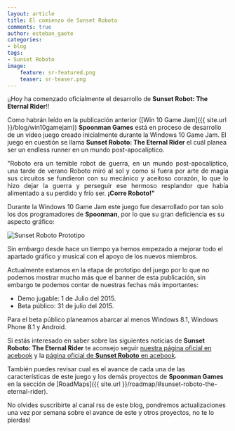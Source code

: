```yaml
---
layout: article
title: El comienzo de Sunset Roboto
comments: true
author: esteban_gaete
categories:
- blog
tags:
- Sunset Roboto
image:
    feature: sr-featured.png
    teaser: sr-teaser.png
---
```


¡¡Hoy ha comenzado oficialmente el desarrollo de **Sunset Robot: The Eternal Rider**!!

Como habrán leído en la publicación anterior ([Win 10 Game Jam]({{ site.url }}/blog/win10gamejam)) **Spoonman Games** está en proceso de desarrollo de un 
vídeo juego creado inicialmente durante la Windows 10 Game Jam. El juego en cuestión se llama **Sunset Roboto: The Eternal Rider** el cuál planea ser un endless runner en un mundo post-apocalíptico.

<p class="notice-success" align="justify">"Roboto era un temible robot de guerra, en un mundo post-apocalíptico, una tarde de verano Roboto miró al sol y como si fuera por arte de magia sus circuitos se fundieron con su mecánico y aceitoso corazón, lo que lo hizo dejar la guerra y perseguir ese hermoso resplandor que había alimentado a su perdido y frío ser. <strong>¡Corre Roboto!"</strong></p>

Durante la Windows 10 Game Jam este juego fue desarrollado por tan solo los 
dos programadores de **Spoonman**, por lo que su gran deficiencia es su aspecto gráfico:

![Sunset Roboto Prototipo](http://cdn.makeagif.com/media/6-12-2015/bdFPh8.gif)

Sin embargo desde hace un tiempo ya hemos empezado a mejorar todo el apartado 
gráfico y musical con el apoyo de los nuevos miembros.

Actualmente estamos en la etapa de prototipo del juego por lo que no podemos 
mostrar mucho más que el banner de esta publicación, sin embargo te podemos 
contar de nuestras fechas más importantes:

* Demo jugable: 1 de Julio del 2015.
* Beta público: 31 de julio del 2015.

Para el beta público planeamos abarcar al menos Windows 8.1, Windows Phone 8.1 
y Android.

Si estás interesado en saber sobre las siguientes noticias de **Sunset Roboto: The Eternal Rider** te aconsejo seguir [nuestra página oficial en <span class="fa fa-facebook"></span>acebook](https://www.facebook.com/spoonman.games) y la [página oficial de **Sunset Roboto** en <span class="fa fa-facebook"></span>acebook](https://www.facebook.com/SunsetRoboto).

También puedes revisar cual es el avance de cada una de las características de 
este juego y los demás proyectos de **Spoonman Games** en la sección de 
[RoadMaps]({{ site.url }}/roadmap/#sunset-roboto-the-eternal-rider).

No olvides suscribirte al canal rss de este blog, pondremos actualizaciones una vez por semana sobre el avance de este y otros proyectos, no te lo pierdas!